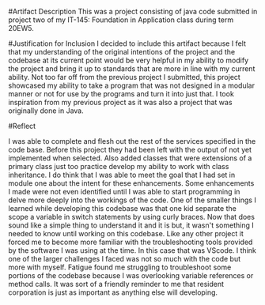 #Artifact Description
This was a project consisting of java code submitted in project two of my  IT-145: Foundation in Application class during term 20EW5.

#Justification for Inclusion
I decided to include this artifact because I felt that my understanding of the original intentions of the project and the codebase at its current point would be very helpful in my ability to modify the project and bring it up to standards that are more in line with my current ability. Not too far off from the previous project I submitted, this project showcased my ability to take a program that was not designed in a modular manner or not for use by the programs and turn it into just that. I took inspiration from my previous project as it was also a project that was originally done in Java. 

#Reflect

I was able to complete and flesh out the rest of the services specified in the code base. Before this project they had been left with the output of not yet implemented when selected. Also added classes that were extensions of a primary class just too practice develop my ability to work with class inheritance.
I do think that I was able to meet the goal that I had set in module one about the intent for these enhancements. Some enhancements I made were not even identified until I was able to start programming in delve more deeply into the workings of the code. One of the smaller things I learned while developing this codebase was that one kid separate the scope a variable in switch statements by using curly braces. Now that does sound like a simple thing to understand it and it is but, it wasn't something I needed to know until working on this codebase. Like any other project it forced me to become more familiar with the troubleshooting tools provided by the software I was using at the time. In this case that was VScode. I think one of the larger challenges I faced was not so much with the code but more with myself. Fatigue found me struggling to troubleshoot some portions of the codebase because I was overlooking variable references or method calls. It was sort of a friendly reminder to me that resident corporation is just as important as anything else will developing.
